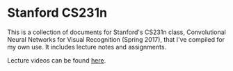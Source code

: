 Stanford CS231n
===============

This is a collection of documents for Stanford's CS231n class, Convolutional Neural Networks for Visual Recognition (Spring 2017), that I've compiled for my own use. It includes lecture notes and assignments.

Lecture videos can be found [here](https://www.youtube.com/watch?v=vT1JzLTH4G4&list=PL3FW7Lu3i5JvHM8ljYj-zLfQRF3EO8sYv).
